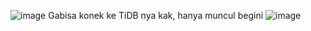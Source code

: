 ![image](https://github.com/user-attachments/assets/aa1721ca-a8fe-43e6-8c77-7c6ce7d4595e)
Gabisa konek ke TiDB nya kak, hanya muncul begini
![image](https://github.com/user-attachments/assets/2c28cb4b-8782-4ff7-aad6-552f1665a48b)
